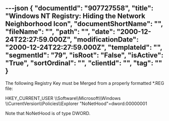 ---json
{
  "documentId": "907727558",
  "title": "Windows NT Registry: Hiding the Network Neighborhood Icon",
  "documentShortName": "",
  "fileName": "",
  "path": "",
  "date": "2000-12-24T22:27:59.000Z",
  "modificationDate": "2000-12-24T22:27:59.000Z",
  "templateId": "",
  "segmentId": "79",
  "isRoot": "False",
  "isActive": "True",
  "sortOrdinal": "",
  "clientId": "",
  "tag": ""
}
---

The following Registry Key must be Merged from a properly formatted *.REG file:

HKEY_CURRENT_USER
    &bsol;&bsol;Software&bsol;&bsol;Microsoft&bsol;&bsol;Windows
        &bsol;&bsol;CurrentVersion&bsol;&bsol;Policies&bsol;&bsol;Explorer
            &quot;NoNetHood&quot;=dword:00000001

Note that NoNetHood is of type DWORD.

